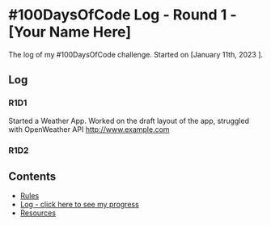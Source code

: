 # #100DaysOfCode Log - Round 1 - [Your Name Here]

The log of my #100DaysOfCode challenge. Started on [January 11th, 2023 ].

## Log

### R1D1 
Started a Weather App. Worked on the draft layout of the app, struggled with OpenWeather API http://www.example.com

### R1D2

## Contents
* [Rules](rules.md)
* [Log - click here to see my progress](log.md)
* [Resources](resources.md)